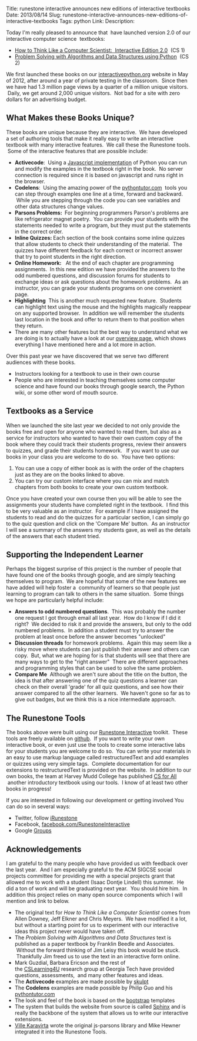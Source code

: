 Title: runestone interactive announces new editions of interactive textbooks
Date: 2013/08/14
Slug: runestone-interactive-announces-new-editions-of-interactive-textbooks
Tags: python
Link: 
Description: 


<p>Today I'm really pleased to announce that  have launched version 2.0 of our interactive computer science  textbooks:</p>
<ul>
<li><a href="http://interactivepython.org/runestone/static/thinkcspy/index.html">How to Think Like a Computer Scientist:  Interactive Edition 2.0</a>  (CS 1)</li>
<li><a href="http://interactivepython.org/runestone/static/pythonds/index.html">Problem Solving with Algorithms and Data Structures using Python</a>  (CS 2)</li>
</ul>
<p>We first launched these books on our <a href="http://interactivepython.org">interactivepython.org</a> website in May of 2012, after around a year of private testing in the classroom.  Since then we have had 1.3 million page views by a quarter of a million unique visitors.  Daily, we get around 2,000 unique visitors.  Not bad for a site with zero dollars for an advertising budget.</p>
<h2>What Makes these Books Unique?</h2>
<p>These books are unique because they are interactive.  We have developed a set of authoring tools that make it really easy to write an interactive textbook with many interactive features.  We call these the Runestone tools.  Some of the interactive features that are possible include:</p>
<ul>
<li><strong>Activecode</strong>:  Using a <a href="http://skulpt.org">Javascript implementation</a> of Python you can run and modify the examples in the textbook right in the book.  No server connection is required since it is based on javascript and runs right in the browser.</li>
<li><strong>Codelens</strong>:  Using the amazing power of the <a href="http://www.pythontutor.com">pythontutor.com</a>  tools you can step through examples one line at a time, forward and backward.  While you are stepping through the code you can see variables and other data structures change values.</li>
<li><strong>Parsons Problems: </strong> For beginning programmers Parson's problems are like refrigerator magnet poetry.  You can provide your students with the statements needed to write a program, but they must put the statements in the correct order.</li>
<li><strong>Inline Quizzes: </strong>Each section of the book contains some inline quizzes that allow students to check their understanding of the material.  The quizzes have different feedback for each correct or incorrect answer that try to point students in the right direction. </li>
<li><strong>Online Homework:</strong>   At the end of each chapter are programming assignments.  In this new edition we have provided the answers to the odd numbered questions, and discussion forums for students to exchange ideas or ask questions about the homework problems.  As an instructor, you can grade your students programs on one convenient page.</li>
<li><strong>Highlighting</strong>  This is another much requested new feature.  Students can highlight text using the mouse and the highlights magically reappear on any supported browser.  In addition we will remember the students last location in the book and offer to return them to that position when they return.</li>
<li>There are many other features but the best way to understand what we are doing is to actually have a look at our <a href="http://interactivepython.org/runestone/static/overview/overview.html">overview page</a>, which shows everything I have mentioned here and a lot more in action.</li>
</ul>
<p>Over this past year we have discovered that we serve two different audiences with these books.</p>
<ul>
<li>Instructors looking for a textbook to use in their own course</li>
<li>People who are interested in teaching themselves some computer science and have found our books through google search, the Python wiki, or some other word of mouth source.</li>
</ul>
<h2>Textbooks as a Service</h2>
<p>When we launched the site last year we decided to not only provide the books free and open for anyone who wanted to read them, but also as a service for instructors who wanted to have their own custom copy of the book where they could track their students progress, review their answers to quizzes, and grade their students homework.   If you want to use our books in your class you are welcome to do so.  You have two options:</p>
<ol>
<li>You can use a copy of either book as is with the order of the chapters just as they are on the books linked to above.</li>
<li>You can try our custom interface where you can mix and match chapters from both books to create your own custom textbook.</li>
</ol>
<p>Once you have created your own course then you will be able to see the assignments your students have completed right in the textbook.  I find this to be very valuable as an instructor.  For example if I have assigned the students to read and do the quizzes for a particular section, I can simply go to the quiz question and click on the 'Compare Me' button.  As an instructor I will see a summary of the answers my students gave, as well as the details of the answers that each student tried.</p>
<h2>Supporting the Independent Learner</h2>
<p>Perhaps the biggest surprise of this project is the number of people that have found one of the books through google, and are simply teaching themselves to program.  We are hopeful that some of the new features we have added will help foster a  community of learners so that people just learning to program can talk to others in the same situation.  Some things we hope are particularly helpful include:</p>
<ul>
<li><strong>Answers to odd numbered questions</strong>.  This was probably the number one request I got through email all last year.  How do I know if I did it right?  We decided to risk it and provide the answers, but only to the odd numbered problems.  In addition a student must try to answer the problem at least once before the answer becomes "unlocked"</li>
<li><strong>Discussion threads</strong> for homework problems.  Again this may seem like a risky move where students can just publish their answer and others can copy.  But, what we are hoping for is that students will see that there are many ways to get to the "right answer"  There are different approaches and programming styles that can be used to solve the same problem.</li>
<li><strong>Compare Me</strong>  Although we aren't sure about the title on the button, the idea is that after answering one of the quiz questions a learner can check on their overall 'grade' for all quiz questions, and see how their answer compared to all the other learners.  We haven't gone so far as to give out badges, but we think this is a nice intermediate approach.</li>
</ul>
<h2>The Runestone Tools</h2>
<p>The books above were built using our <a href="http://runestoneinteractive.org">Runestone Interactive</a> toolkit.  These tools are freely available on <a href="http://github.com/bnmnetp/runestone">github</a>.  If you want to write your own interactive book, or even just use the tools to create some interactive labs for your students you are welcome to do so.  You can write your materials in an easy to use markup language called restructuredText and add examples or quizzes using very simple tags.  Complete documentation for our extensions to restructuredText is provided on the website.  In addition to our own books, the team at Harvey Mudd College has published <a href="http://www.cs.hmc.edu/csforall">CS for All</a>  another introductory textbook using our tools.  I know of at least two other books in progress!  </p>
<p>If you are interested in following our development or getting involved You can do so in several ways:</p>
<ul>
<li>Twitter, follow <a href="http://twitter.com/iRunestone">iRunestone</a></li>
<li>Facebook, <a href="https://www.facebook.com/RunestoneInteractive">facebook.com/RunestoneInteractive</a></li>
<li>Google <a href="https://groups.google.com/forum/#!forum/runestoneinteractive">Groups</a>  </li>
</ul>
<h2>Acknowledgements</h2>
<p>I am grateful to the many people who have provided us with feedback over the last year.  And I am especially grateful to the ACM SIGCSE social projects committee for providing me with a special projects grant that allowed me to work with a student (Isaac Dontje Lindell) this summer.  He did a ton of work and will be graduating next year.  You should hire him.  In addition this project relies on many open source components which I will mention and link to below.</p>
<ul>
<li>The original text for<em> How to Think Like a Computer Scientist</em> comes from Allen Downey, Jeff Elkner and Chris Meyers.  We have modified it a lot, but without a starting point for us to experiment with our interactive ideas this project never would have taken off.</li>
<li>The <em>Problem Solving with Algorithms and Data Structures</em> text is published as a paper textbook by Franklin Beedle and Associates.  Without the forward thinking of Jim Leisy this book would be stuck.  Thankfully Jim freed us to use the text in an interactive form online.</li>
<li>Mark Guzdial, Barbara Ericson and the rest of the <a href="http://home.cc.gatech.edu/csl/CSLearning4U">CSLearning4U</a> research group at Georgia Tech have provided questions, assessments,  and many other features and ideas.</li>
<li>The <strong>Activecode</strong> examples are made possible by <a href="http://skulpt.org">skulpt</a></li>
<li>The <strong>Codelens</strong> examples are made possible by Philip Guo and his <a href="http://www.pythontutor.com">pythontutor.com</a></li>
<li>The look and feel of the book is based on the <a href="http://getbootstrap.com/">bootstrap</a> templates</li>
<li>The system that builds the website from source is called <a href="http://sphinx-doc.org">Sphinx</a> and is really the backbone of the system that allows us to write our interactive extensions.</li>
<li><a href="https://github.com/vkaravir">Ville Karavirta</a> wrote the original js-parsons library and Mike Hewner integrated it into the Runestone Tools.</li>
</ul>
